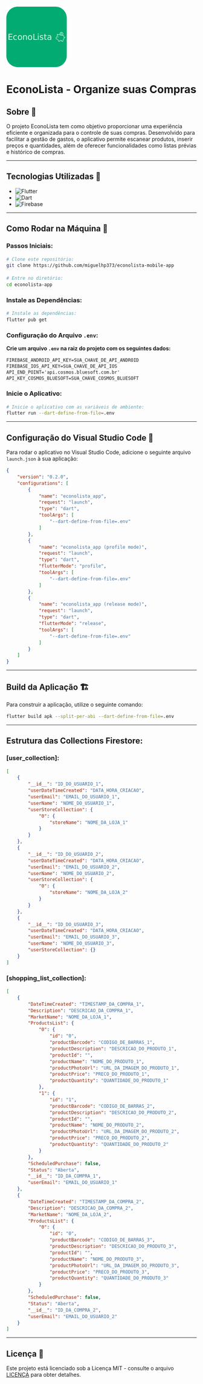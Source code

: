 ![EconoLista Logo](https://github.com/miguelhp373/econolista-mobile-app/blob/main/.github/brading_logo.png)
# EconoLista - Organize suas Compras

## Sobre 📖

O projeto EconoLista tem como objetivo proporcionar uma experiência eficiente e organizada para o controle de suas compras. Desenvolvido para facilitar a gestão de gastos, o aplicativo permite escanear produtos, inserir preços e quantidades, além de oferecer funcionalidades como listas prévias e histórico de compras.

---

## Tecnologias Utilizadas 🚀

- ![Flutter](https://img.shields.io/badge/Flutter-%2302569B.svg?style=for-the-badge&logo=Flutter&logoColor=white)
- ![Dart](https://img.shields.io/badge/dart-%230175C2.svg?style=for-the-badge&logo=dart&logoColor=white)
- ![Firebase](https://img.shields.io/badge/firebase-%23039BE5.svg?style=for-the-badge&logo=firebase)

---

## Como Rodar na Máquina 🤔

### Passos Iniciais:

```bash
# Clone este repositório:
git clone https://github.com/miguelhp373/econolista-mobile-app

# Entre no diretório:
cd econolista-app
```

### Instale as Dependências:

```bash
# Instale as dependências:
flutter pub get
```

### Configuração do Arquivo `.env`:

**Crie um arquivo `.env` na raiz do projeto com os seguintes dados:**
```plaintext
FIREBASE_ANDROID_API_KEY=SUA_CHAVE_DE_API_ANDROID
FIREBASE_IOS_API_KEY=SUA_CHAVE_DE_API_IOS
API_END_POINT='api.cosmos.bluesoft.com.br'
API_KEY_COSMOS_BLUESOFT=SUA_CHAVE_COSMOS_BLUESOFT
```

### Inicie o Aplicativo:

```bash
# Inicie o aplicativo com as variáveis de ambiente:
flutter run --dart-define-from-file=.env
```

---

## Configuração do Visual Studio Code 🚧

Para rodar o aplicativo no Visual Studio Code, adicione o seguinte arquivo `launch.json` à sua aplicação:

```json
{
    "version": "0.2.0",
    "configurations": [
        {
            "name": "econolista_app",
            "request": "launch",
            "type": "dart",
            "toolArgs": [
                "--dart-define-from-file=.env"
            ]
        },
        {
            "name": "econolista_app (profile mode)",
            "request": "launch",
            "type": "dart",
            "flutterMode": "profile",
            "toolArgs": [                
                "--dart-define-from-file=.env"
            ]  
        },
        {
            "name": "econolista_app (release mode)",
            "request": "launch",
            "type": "dart",
            "flutterMode": "release",
            "toolArgs": [               
                "--dart-define-from-file=.env"
            ]
        }
    ]
}
```

---

## Build da Aplicação 🏗️

Para construir a aplicação, utilize o seguinte comando:

```bash
flutter build apk --split-per-abi --dart-define-from-file=.env
```

---

## Estrutura das Collections Firestore:

### [user_collection]:

```json
[
    {
        "__id__": "ID_DO_USUARIO_1",
        "userDateTimeCreated": "DATA_HORA_CRIACAO",
        "userEmail": "EMAIL_DO_USUARIO_1",
        "userName": "NOME_DO_USUARIO_1",
        "userStoreCollection": {
            "0": {
                "storeName": "NOME_DA_LOJA_1"
            }
        }
    },
    {
        "__id__": "ID_DO_USUARIO_2",
        "userDateTimeCreated": "DATA_HORA_CRIACAO",
        "userEmail": "EMAIL_DO_USUARIO_2",
        "userName": "NOME_DO_USUARIO_2",
        "userStoreCollection": {
            "0": {
                "storeName": "NOME_DA_LOJA_2"
            }
        }
    },
    {
        "__id__": "ID_DO_USUARIO_3",
        "userDateTimeCreated": "DATA_HORA_CRIACAO",
        "userEmail": "EMAIL_DO_USUARIO_3",
        "userName": "NOME_DO_USUARIO_3",
        "userStoreCollection": {}
    }
]
```

### [shopping_list_collection]:

```json
[
    {
        "DateTimeCreated": "TIMESTAMP_DA_COMPRA_1",
        "Description": "DESCRICAO_DA_COMPRA_1",
        "MarketName": "NOME_DA_LOJA_1",
        "ProductsList": {
            "0": {
                "id": "0",
                "productBarcode": "CODIGO_DE_BARRAS_1",
                "productDescription": "DESCRICAO_DO_PRODUTO_1",
                "productId": "",
                "productName": "NOME_DO_PRODUTO_1",
                "productPhotoUrl": "URL_DA_IMAGEM_DO_PRODUTO_1",
                "productPrice": "PRECO_DO_PRODUTO_1",
                "productQuantity": "QUANTIDADE_DO_PRODUTO_1"
            },
            "1": {
                "id": "1",
                "productBarcode": "CODIGO_DE_BARRAS_2",
                "productDescription": "DESCRICAO_DO_PRODUTO_2",
                "productId": "",
                "productName": "NOME_DO_PRODUTO_2",
                "productPhotoUrl": "URL_DA_IMAGEM_DO_PRODUTO_2",
                "productPrice": "PRECO_DO_PRODUTO_2",
                "productQuantity": "QUANTIDADE_DO_PRODUTO_2"
            }
        },
        "ScheduledPurchase": false,
        "Status": "Aberta",
        "__id__": "ID_DA_COMPRA_1",
        "userEmail": "EMAIL_DO_USUARIO_1"
    },
    {
        "DateTimeCreated": "TIMESTAMP_DA_COMPRA_2",
        "Description": "DESCRICAO_DA_COMPRA_2",
        "MarketName": "NOME_DA_LOJA_2",
        "ProductsList": {
            "0": {
                "id": "0",
                "productBarcode": "CODIGO_DE_BARRAS_3",
                "productDescription": "DESCRICAO_DO_PRODUTO_3",
                "productId": "",
                "productName": "NOME_DO_PRODUTO_3",
                "productPhotoUrl": "URL_DA_IMAGEM_DO_PRODUTO_3",
                "productPrice": "PRECO_DO_PRODUTO_3",
                "productQuantity": "QUANTIDADE_DO_PRODUTO_3"
            }
        },
        "ScheduledPurchase": false,
        "Status": "Aberta",
        "__id__": "ID_DA_COMPRA_2",
        "userEmail": "EMAIL_DO_USUARIO_2"
    }
]
```

---

## Licença 📝

Este projeto está licenciado sob a Licença MIT - consulte o arquivo [LICENÇA](LICENSE) para obter detalhes.
